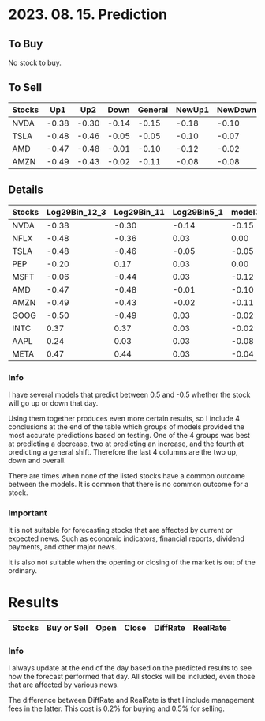 # 2023. 08. 15. Prediction

## To Buy
No stock to buy.



## To Sell
| Stocks | Up1 | Up2 | Down | General | NewUp1 | NewDown1 | NewGeneral |
| ------ | ------ | ------ | ------ | ------ | ------ | ------ | ------ |
| NVDA | -0.38 | -0.30 | -0.14 | -0.15 | -0.18 | -0.10 | -0.50 | -0.20 | -0.50 | -0.50 | -0.50 | No | No | Yes | Down | No | Yes | Down | 
| TSLA | -0.48 | -0.46 | -0.05 | -0.05 | -0.10 | -0.07 | -0.50 | -0.30 | -0.44 | -0.44 | -0.50 | No | No | Yes | Down | No | Yes | Down | 
| AMD | -0.47 | -0.48 | -0.01 | -0.10 | -0.12 | -0.02 | 0.50 | -0.30 | -0.24 | -0.20 | -0.50 | No | No | Yes | Down | No | Yes | Stay | 
| AMZN | -0.49 | -0.43 | -0.02 | -0.11 | -0.08 | -0.08 | 0.09 | -0.47 | -0.50 | -0.50 | -0.50 | No | No | Yes | Down | No | Yes | Stay | 

## Details
| Stocks | Log29Bin_12_3 | Log29Bin_11 | Log29Bin5_1 | model3 | model4 | model5 | modelNew3 | modelNew5 | Log29_34_384_Bin1_2 | Log29_34_384_Bin1_3 | Log29_34_384_Bin1_4 | Up1 | Up2 | Down | General | NewUp1 | NewDown1 | NewGeneral |
| ------ | ------ | ------ | ------ | ------ | ------ | ------ | ------ | ------ | ------ | ------ | ------ | ------ | ------ | ------ | ------ | ------ | ------ | ------ |
| NVDA | -0.38 | -0.30 | -0.14 | -0.15 | -0.18 | -0.10 | -0.50 | -0.20 | -0.50 | -0.50 | -0.50 | No | No | Yes | Down | No | Yes | Down | 
| NFLX | -0.48 | -0.36 | 0.03 | 0.00 | 0.08 | 0.08 | -0.39 | -0.44 | -0.03 | -0.08 | -0.49 | No | No | No | Stay | No | No | Stay | 
| TSLA | -0.48 | -0.46 | -0.05 | -0.05 | -0.10 | -0.07 | -0.50 | -0.30 | -0.44 | -0.44 | -0.50 | No | No | Yes | Down | No | Yes | Down | 
| PEP | -0.20 | 0.17 | 0.03 | 0.00 | 0.06 | 0.07 | -0.01 | -0.03 | 0.01 | -0.04 | -0.10 | No | No | No | Stay | No | No | Stay | 
| MSFT | -0.06 | -0.44 | 0.03 | -0.12 | -0.03 | -0.03 | 0.11 | 0.20 | -0.46 | -0.46 | -0.50 | No | No | No | Stay | No | No | Stay | 
| AMD | -0.47 | -0.48 | -0.01 | -0.10 | -0.12 | -0.02 | 0.50 | -0.30 | -0.24 | -0.20 | -0.50 | No | No | Yes | Down | No | Yes | Stay | 
| AMZN | -0.49 | -0.43 | -0.02 | -0.11 | -0.08 | -0.08 | 0.09 | -0.47 | -0.50 | -0.50 | -0.50 | No | No | Yes | Down | No | Yes | Stay | 
| GOOG | -0.50 | -0.49 | 0.03 | -0.02 | 0.04 | -0.00 | 0.34 | -0.24 | 0.23 | 0.11 | 0.20 | No | No | No | Stay | No | No | Stay | 
| INTC | 0.37 | 0.37 | 0.03 | -0.02 | 0.05 | 0.05 | 0.49 | -0.25 | -0.01 | 0.07 | -0.36 | No | No | No | Stay | No | No | Stay | 
| AAPL | 0.24 | 0.03 | 0.03 | -0.08 | -0.01 | 0.01 | -0.39 | -0.13 | -0.21 | -0.14 | -0.49 | No | No | No | Stay | No | No | Stay | 
| META | 0.47 | 0.44 | 0.03 | -0.04 | 0.03 | 0.01 | 0.20 | -0.02 | 0.03 | 0.22 | 0.19 | No | No | No | Stay | No | No | Stay | 






### Info

I have several models that predict between 0.5 and -0.5 whether the stock will go up or down that day. 

Using them together produces even more certain results, so I include 4 conclusions at the end of the table which groups of models provided the most accurate predictions based on testing. One of the 4 groups was best at predicting a decrease, two at predicting an increase, and the fourth at predicting a general shift. Therefore the last 4 columns are the two up, down and overall.

There are times when none of the listed stocks have a common outcome between the models. It is common that there is no common outcome for a stock.

### Important
It is not suitable for forecasting stocks that are affected by current or expected news. Such as economic indicators, financial reports, dividend payments, and other major news.

It is also not suitable when the opening or closing of the market is out of the ordinary.

# Results
| Stocks | Buy or Sell | Open | Close | DiffRate | RealRate |
| ------ | ------ | ------ | ------ | ------ | ------ |




### Info
I always update at the end of the day based on the predicted results to see how the forecast performed that day. All stocks will be included, even those that are affected by various news.

The difference between DiffRate and RealRate is that I include management fees in the latter. This cost is 0.2% for buying and 0.5% for selling.
